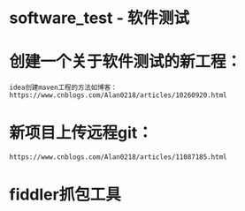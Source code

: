 # software_test - 软件测试
# 创建一个关于软件测试的新工程：
    idea创建maven工程的方法如博客：https://www.cnblogs.com/Alan0218/articles/10260920.html
# 新项目上传远程git：
    https://www.cnblogs.com/Alan0218/articles/11087185.html
    
    
# fiddler抓包工具
# 


